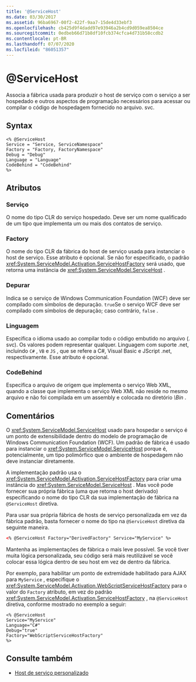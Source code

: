 ```yaml
---
title: '@ServiceHost'
ms.date: 03/30/2017
ms.assetid: 96ba6967-00f2-422f-9aa7-15de4d33ebf3
ms.openlocfilehash: cb425d9f4dadd97e93946a2b4cd9d059ea8504ce
ms.sourcegitcommit: 0edbeb66d71b8df10fcb374cfca4d731b58ccdb2
ms.contentlocale: pt-BR
ms.lasthandoff: 07/07/2020
ms.locfileid: "86051357"
---
```

# <a name="servicehost"></a>\@ServiceHost

Associa a fábrica usada para produzir o host de serviço com o serviço a ser hospedado e outros aspectos de programação necessários para acessar ou compilar o código de hospedagem fornecido no arquivo. svc.

## <a name="syntax"></a>Syntax

```aspx-csharp
<% @ServiceHost
Service = "Service, ServiceNamespace"
Factory = "Factory, FactoryNamespace"
Debug = "Debug"
Language = "Language"
CodeBehind = "CodeBehind"
%>
```

## <a name="attributes"></a>Atributos

### <a name="service"></a>Serviço

O nome do tipo CLR do serviço hospedado. Deve ser um nome qualificado de um tipo que implementa um ou mais dos contatos de serviço.

### <a name="factory"></a>Factory

O nome do tipo CLR da fábrica do host de serviço usada para instanciar o host de serviço. Esse atributo é opcional. Se não for especificado, o padrão <xref:System.ServiceModel.Activation.ServiceHostFactory> será usado, que retorna uma instância de <xref:System.ServiceModel.ServiceHost> .

### <a name="debug"></a>Depurar

Indica se o serviço de Windows Communication Foundation (WCF) deve ser compilado com símbolos de depuração. `true`Se o serviço WCF deve ser compilado com símbolos de depuração; caso contrário, `false` .

### <a name="language"></a>Linguagem

Especifica o idioma usado ao compilar todo o código embutido no arquivo (. svc). Os valores podem representar qualquer. Linguagem com suporte .net, incluindo `C#` , `VB` e `JS` , que se refere a C#, Visual Basic e JScript .net, respectivamente. Esse atributo é opcional.

### <a name="codebehind"></a>CodeBehind

Especifica o arquivo de origem que implementa o serviço Web XML, quando a classe que implementa o serviço Web XML não reside no mesmo arquivo e não foi compilada em um assembly e colocada no diretório *\Bin* .

## <a name="remarks"></a>Comentários

O <xref:System.ServiceModel.ServiceHost> usado para hospedar o serviço é um ponto de extensibilidade dentro do modelo de programação de Windows Communication Foundation (WCF). Um padrão de fábrica é usado para instanciar o <xref:System.ServiceModel.ServiceHost> porque é, potencialmente, um tipo polimórfico que o ambiente de hospedagem não deve instanciar diretamente.

A implementação padrão usa o <xref:System.ServiceModel.Activation.ServiceHostFactory> para criar uma instância do <xref:System.ServiceModel.ServiceHost> . Mas você pode fornecer sua própria fábrica (uma que retorna o host derivado) especificando o nome do tipo CLR da sua implementação de fábrica na `@ServiceHost` diretiva.

Para usar sua própria fábrica de hosts de serviço personalizada em vez da fábrica padrão, basta fornecer o nome do tipo na `@ServiceHost` diretiva da seguinte maneira.

```xml
<% @ServiceHost Factory="DerivedFactory" Service="MyService" %>
```

Mantenha as implementações de fábrica o mais leve possível. Se você tiver muita lógica personalizada, seu código será mais reutilizável se você colocar essa lógica dentro de seu host em vez de dentro da fábrica.

Por exemplo, para habilitar um ponto de extremidade habilitado para AJAX para `MyService` , especifique o <xref:System.ServiceModel.Activation.WebScriptServiceHostFactory> para o valor do `Factory` atributo, em vez do padrão <xref:System.ServiceModel.Activation.ServiceHostFactory> , na `@ServiceHost` diretiva, conforme mostrado no exemplo a seguir:

```aspx-csharp
<% @ServiceHost
Service="MyService"
Language="C#"
Debug="true"
Factory="WebScriptServiceHostFactory"
%>
```

## <a name="see-also"></a>Consulte também

- [Host de serviço personalizado](../../../wcf/samples/custom-service-host.md)

